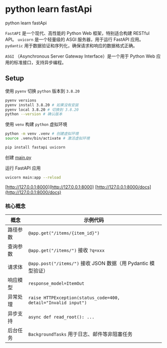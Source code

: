 # python learn fastApi

python learn fastApi

`FastAPI` 是一个现代、高性能的 Python Web 框架，特别适合构建 RESTful API。
`uvicorn` 是一个轻量级的 ASGI 服务器，用于运行 FastAPI 应用。
`pydantic` 用于数据验证和序列化，确保请求和响应的数据格式正确。

`ASGI` （Asynchronous Server Gateway Interface）是一个用于 Python Web 应用的标准接口，支持异步编程。

## Setup

使用 `pyenv` 切换 `python` 版本到 `3.8.20`

```bash
pyenv versions
pyenv install 3.8.20 # 如果没有安装
pyenv local 3.8.20 # 切换到 3.8.20
python --version # 确认版本
```

使用 `venv` 构建 `python` 虚拟环境

```bash
python -m venv .venv # 创建虚拟环境
source .venv/bin/activate # 激活虚拟环境

pip install fastapi uvicorn
```

创建 [main.py](./main.py)

运行 FastAPI 应用

```bash
uvicorn main:app --reload
```

[http://127.0.0.1:8000](http://127.0.0.1:8000)
[http://127.0.0.1:8000/docs](http://127.0.0.1:8000/docs)

### 核心概念

| 概念 | 示例代码 |
| ---- | -------------------------------------------------------------- |
| 路径参数 | `@app.get("/items/{item_id}")` |
| 查询参数 | `@app.get("/items/")` 接收 `?q=xxx` |
| 请求体 | `@app.post("/items/")` 接收 JSON 数据（用 Pydantic 模型验证） |
| 响应模型 | `response_model=ItemOut` |
| 异常处理 | `raise HTTPException(status_code=400, detail="Invalid input")` |
| 异步支持 | `async def read_root(): ...` |
| 后台任务 | `BackgroundTasks` 用于日志、邮件等非阻塞任务 |

